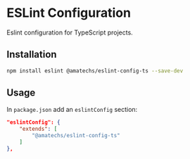 # ESLint Configuration
Eslint configuration for TypeScript projects.

## Installation

```sh
npm install eslint @amatechs/eslint-config-ts --save-dev
```

## Usage

In `package.json` add an `eslintConfig` section:

```json
"eslintConfig": {
	"extends": [
		"@amatechs/eslint-config-ts"
	]
},
```
